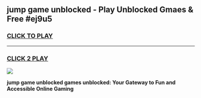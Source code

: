 
## jump game unblocked - Play Unblocked Gmaes & Free #ej9u5
<h3>
<a href="https://news.freeplayer.one?title=jump_game_unblocked&ref=03M">CLICK TO PLAY</a></h3>
<hr>

<h3>
<a href="https://news.freeplayer.one?title=jump_game_unblocked&ref=03M">CLICK 2 PLAY</a>
  
</h3>

<a href="https://news.freeplayer.one?title=jump_game_unblocked&ref=03M"><img src="https://clearcache.store/games.png"></a>


**jump game unblocked games unblocked: Your Gateway to Fun and Accessible Online Gaming**
